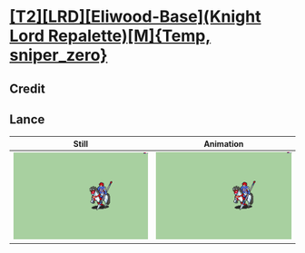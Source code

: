 # [\[T2\]\[LRD\]\[Eliwood-Base\]\(Knight Lord Repalette\)\[M\]{Temp, sniper_zero}](../)

## Credit


	
## Lance

| Still | Animation |
| :---: | :-------: |
| ![Lance still](./Lance_000.png) | ![Lance animation](./Lance.gif) |
